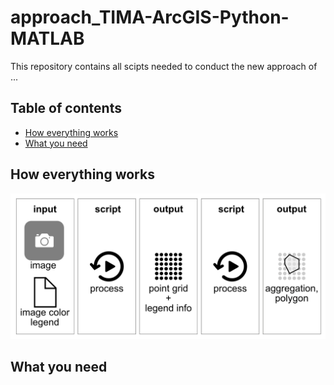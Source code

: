 # approach_TIMA-ArcGIS-Python-MATLAB
This repository contains all scipts needed to conduct the new approach of ...

## Table of contents
* [How everything works](#How-everything-works)
* [What you need](#What-you-need)

## How everything works
![Workflow](./workflow_approach.png)

## What you need

